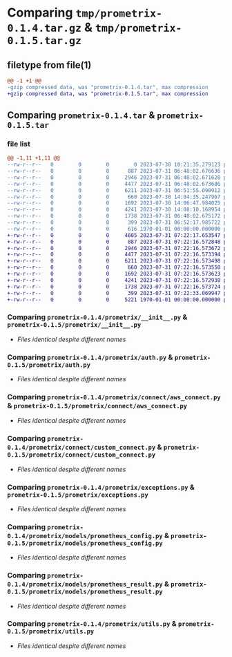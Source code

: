 # Comparing `tmp/prometrix-0.1.4.tar.gz` & `tmp/prometrix-0.1.5.tar.gz`

## filetype from file(1)

```diff
@@ -1 +1 @@
-gzip compressed data, was "prometrix-0.1.4.tar", max compression
+gzip compressed data, was "prometrix-0.1.5.tar", max compression
```

## Comparing `prometrix-0.1.4.tar` & `prometrix-0.1.5.tar`

### file list

```diff
@@ -1,11 +1,11 @@
--rw-r--r--   0        0        0        0 2023-07-30 10:21:35.279123 prometrix-0.1.4/README.md
--rw-r--r--   0        0        0      887 2023-07-31 06:48:02.676636 prometrix-0.1.4/prometrix/__init__.py
--rw-r--r--   0        0        0     2946 2023-07-31 06:48:02.671620 prometrix-0.1.4/prometrix/auth.py
--rw-r--r--   0        0        0     4477 2023-07-31 06:48:02.673686 prometrix-0.1.4/prometrix/connect/aws_connect.py
--rw-r--r--   0        0        0     6211 2023-07-31 06:51:55.090912 prometrix-0.1.4/prometrix/connect/custom_connect.py
--rw-r--r--   0        0        0      660 2023-07-30 14:04:35.247967 prometrix-0.1.4/prometrix/exceptions.py
--rw-r--r--   0        0        0     1692 2023-07-30 14:06:47.984025 prometrix-0.1.4/prometrix/models/prometheus_config.py
--rw-r--r--   0        0        0     4241 2023-07-30 14:08:10.168954 prometrix-0.1.4/prometrix/models/prometheus_result.py
--rw-r--r--   0        0        0     1738 2023-07-31 06:48:02.675172 prometrix-0.1.4/prometrix/utils.py
--rw-r--r--   0        0        0      399 2023-07-31 06:52:17.985722 prometrix-0.1.4/pyproject.toml
--rw-r--r--   0        0        0      616 1970-01-01 00:00:00.000000 prometrix-0.1.4/PKG-INFO
+-rw-r--r--   0        0        0     4605 2023-07-31 07:22:17.653547 prometrix-0.1.5/README.md
+-rw-r--r--   0        0        0      887 2023-07-31 07:22:16.572848 prometrix-0.1.5/prometrix/__init__.py
+-rw-r--r--   0        0        0     2946 2023-07-31 07:22:16.573672 prometrix-0.1.5/prometrix/auth.py
+-rw-r--r--   0        0        0     4477 2023-07-31 07:22:16.573394 prometrix-0.1.5/prometrix/connect/aws_connect.py
+-rw-r--r--   0        0        0     6211 2023-07-31 07:22:16.573498 prometrix-0.1.5/prometrix/connect/custom_connect.py
+-rw-r--r--   0        0        0      660 2023-07-31 07:22:16.573550 prometrix-0.1.5/prometrix/exceptions.py
+-rw-r--r--   0        0        0     1692 2023-07-31 07:22:16.573623 prometrix-0.1.5/prometrix/models/prometheus_config.py
+-rw-r--r--   0        0        0     4241 2023-07-31 07:22:16.572938 prometrix-0.1.5/prometrix/models/prometheus_result.py
+-rw-r--r--   0        0        0     1738 2023-07-31 07:22:16.573724 prometrix-0.1.5/prometrix/utils.py
+-rw-r--r--   0        0        0      399 2023-07-31 07:22:33.069947 prometrix-0.1.5/pyproject.toml
+-rw-r--r--   0        0        0     5221 1970-01-01 00:00:00.000000 prometrix-0.1.5/PKG-INFO
```

### Comparing `prometrix-0.1.4/prometrix/__init__.py` & `prometrix-0.1.5/prometrix/__init__.py`

 * *Files identical despite different names*

### Comparing `prometrix-0.1.4/prometrix/auth.py` & `prometrix-0.1.5/prometrix/auth.py`

 * *Files identical despite different names*

### Comparing `prometrix-0.1.4/prometrix/connect/aws_connect.py` & `prometrix-0.1.5/prometrix/connect/aws_connect.py`

 * *Files identical despite different names*

### Comparing `prometrix-0.1.4/prometrix/connect/custom_connect.py` & `prometrix-0.1.5/prometrix/connect/custom_connect.py`

 * *Files identical despite different names*

### Comparing `prometrix-0.1.4/prometrix/exceptions.py` & `prometrix-0.1.5/prometrix/exceptions.py`

 * *Files identical despite different names*

### Comparing `prometrix-0.1.4/prometrix/models/prometheus_config.py` & `prometrix-0.1.5/prometrix/models/prometheus_config.py`

 * *Files identical despite different names*

### Comparing `prometrix-0.1.4/prometrix/models/prometheus_result.py` & `prometrix-0.1.5/prometrix/models/prometheus_result.py`

 * *Files identical despite different names*

### Comparing `prometrix-0.1.4/prometrix/utils.py` & `prometrix-0.1.5/prometrix/utils.py`

 * *Files identical despite different names*


